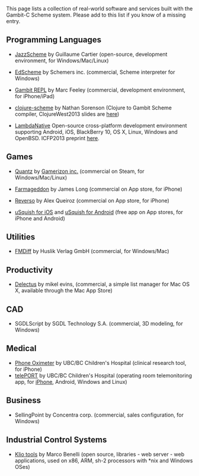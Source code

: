 This page lists a collection of real-world software and services built
with the Gambit-C Scheme system. Please add to this list if you know of
a missing entry.

## Programming Languages

  - [JazzScheme](http://www.jazzscheme.org/) by Guillaume Cartier
    (open-source, development environment, for Windows/Mac/Linux)

<!-- end list -->

  - [EdScheme](http://www.schemers.com/) by Schemers inc. (commercial,
    Scheme interpreter for Windows)

<!-- end list -->

  - [Gambit
    REPL](http://itunes.apple.com/us/app/gambit-repl/id434534076?mt=8&ls=1)
    by Marc Feeley (commercial, development environment, for
    iPhone/iPad)

<!-- end list -->

  - [clojure-scheme](https://github.com/takeoutweight/clojure-scheme) by
    Nathan Sorenson (Clojure to Gambit Scheme compiler, ClojureWest2013
    slides are
    [here](http://www.iro.umontreal.ca/~gambit/Sorenson-Clojure-to-Native-via-Scheme.pdf))

<!-- end list -->

  - [LambdaNative](https://github.com/part-cw/lambdanative) Open-source
    cross-platform development environment supporting Android, iOS,
    BlackBerry 10, OS X, Linux, Windows and OpenBSD. ICFP2013 preprint
    [here](http://ecem.ece.ubc.ca/~cpetersen/lambdanative_icfp13.pdf).

## Games

  - [Quantz](http://store.steampowered.com/app/37800/) by [Gamerizon
    inc.](http://gamerizon.com/) (commercial on Steam, for
    Windows/Mac/Linux)

<!-- end list -->

  - [Farmageddon](http://itunes.apple.com/ca/app/farmageddon/id365634742?mt=8)
    by James Long (commercial on App store, for iPhone)

<!-- end list -->

  - [Reverso](http://itunes.apple.com/us/app/reverso/id334979538?mt=8)
    by Alex Queiroz (commercial on App store, for iPhone)

<!-- end list -->

  - [uSquish for
    iOS](https://itunes.apple.com/us/app/usquish/id647308142) and
    [uSquish for
    Android](https://play.google.com/store/apps/details?id=ca.bccw.usquish)
    (free app on App stores, for iPhone and Android)

## Utilities

  - [FMDiff](http://www.fmdiff.com/) by Huslik Verlag GmbH (commercial,
    for Windows/Mac)

## Productivity

  - [Delectus](http://www.mikelevins.com/delectus.html) by mikel evins,
    (commercial, a simple list manager for Mac OS X, available through
    the Mac App Store)

## CAD

  - SGDLScript by SGDL Technology S.A. (commercial, 3D modeling, for
    Windows)

## Medical

  - [Phone Oximeter](http://phoneoximeter.org/) by UBC/BC Children's
    Hospital (clinical research tool, for iPhone)
  - [telePORT](http://part.cfri.ca/telePORT/) by UBC/BC Children's
    Hospital (operating room telemonitoring app, for
    [iPhone](https://itunes.apple.com/us/app/telep0rt/id600593433),
    Android, Windows and Linux)

## Business

  - SellingPoint by Concentra corp. (commercial, sales configuration,
    for Windows)

## Industrial Control Systems

  - [Klio tools](http://mbenelli.github.com/klio/) by Marco Benelli
    (open source, libraries - web server - web applications, used on
    x86, ARM, sh-2 processors with \*nix and Windows OSes)
